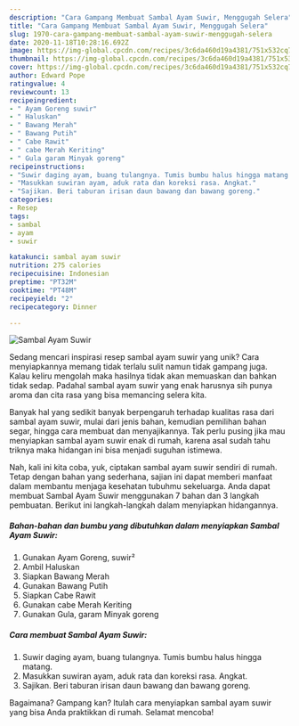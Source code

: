 ```yaml
---
description: "Cara Gampang Membuat Sambal Ayam Suwir, Menggugah Selera"
title: "Cara Gampang Membuat Sambal Ayam Suwir, Menggugah Selera"
slug: 1970-cara-gampang-membuat-sambal-ayam-suwir-menggugah-selera
date: 2020-11-18T10:28:16.692Z
image: https://img-global.cpcdn.com/recipes/3c6da460d19a4381/751x532cq70/sambal-ayam-suwir-foto-resep-utama.jpg
thumbnail: https://img-global.cpcdn.com/recipes/3c6da460d19a4381/751x532cq70/sambal-ayam-suwir-foto-resep-utama.jpg
cover: https://img-global.cpcdn.com/recipes/3c6da460d19a4381/751x532cq70/sambal-ayam-suwir-foto-resep-utama.jpg
author: Edward Pope
ratingvalue: 4
reviewcount: 13
recipeingredient:
- " Ayam Goreng suwir"
- " Haluskan"
- " Bawang Merah"
- " Bawang Putih"
- " Cabe Rawit"
- " cabe Merah Keriting"
- " Gula garam Minyak goreng"
recipeinstructions:
- "Suwir daging ayam, buang tulangnya. Tumis bumbu halus hingga matang."
- "Masukkan suwiran ayam, aduk rata dan koreksi rasa. Angkat."
- "Sajikan. Beri taburan irisan daun bawang dan bawang goreng."
categories:
- Resep
tags:
- sambal
- ayam
- suwir

katakunci: sambal ayam suwir 
nutrition: 275 calories
recipecuisine: Indonesian
preptime: "PT32M"
cooktime: "PT48M"
recipeyield: "2"
recipecategory: Dinner

---
```



![Sambal Ayam Suwir](https://img-global.cpcdn.com/recipes/3c6da460d19a4381/751x532cq70/sambal-ayam-suwir-foto-resep-utama.jpg)

Sedang mencari inspirasi resep sambal ayam suwir yang unik? Cara menyiapkannya memang tidak terlalu sulit namun tidak gampang juga. Kalau keliru mengolah maka hasilnya tidak akan memuaskan dan bahkan tidak sedap. Padahal sambal ayam suwir yang enak harusnya sih punya aroma dan cita rasa yang bisa memancing selera kita.

Banyak hal yang sedikit banyak berpengaruh terhadap kualitas rasa dari sambal ayam suwir, mulai dari jenis bahan, kemudian pemilihan bahan segar, hingga cara membuat dan menyajikannya. Tak perlu pusing jika mau menyiapkan sambal ayam suwir enak di rumah, karena asal sudah tahu triknya maka hidangan ini bisa menjadi suguhan istimewa.




Nah, kali ini kita coba, yuk, ciptakan sambal ayam suwir sendiri di rumah. Tetap dengan bahan yang sederhana, sajian ini dapat memberi manfaat dalam membantu menjaga kesehatan tubuhmu sekeluarga. Anda dapat membuat Sambal Ayam Suwir menggunakan 7 bahan dan 3 langkah pembuatan. Berikut ini langkah-langkah dalam menyiapkan hidangannya.

<!--inarticleads1-->

##### Bahan-bahan dan bumbu yang dibutuhkan dalam menyiapkan Sambal Ayam Suwir:

1. Gunakan  Ayam Goreng, suwir²
1. Ambil  Haluskan
1. Siapkan  Bawang Merah
1. Gunakan  Bawang Putih
1. Siapkan  Cabe Rawit
1. Gunakan  cabe Merah Keriting
1. Gunakan  Gula, garam Minyak goreng




<!--inarticleads2-->

##### Cara membuat Sambal Ayam Suwir:

1. Suwir daging ayam, buang tulangnya. Tumis bumbu halus hingga matang.
1. Masukkan suwiran ayam, aduk rata dan koreksi rasa. Angkat.
1. Sajikan. Beri taburan irisan daun bawang dan bawang goreng.




Bagaimana? Gampang kan? Itulah cara menyiapkan sambal ayam suwir yang bisa Anda praktikkan di rumah. Selamat mencoba!
